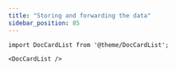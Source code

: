 ```yaml
---
title: "Storing and forwarding the data"
sidebar_position: 85
---
```


```mdx-code-block
import DocCardList from '@theme/DocCardList';

<DocCardList />
```
